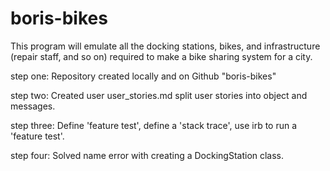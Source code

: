 # boris-bikes

This program will emulate all the docking stations,
bikes, and infrastructure (repair staff, and so on)
required to make a bike sharing system for a city.

step one:
Repository created locally and on Github "boris-bikes"

step two:
Created user user_stories.md split user stories into object and messages.

step three:
Define 'feature test', define a 'stack trace', use irb to run a 'feature test'.

step four:
Solved name error with creating a DockingStation class.
